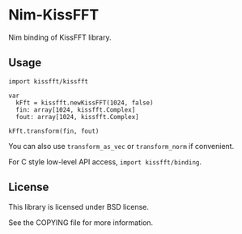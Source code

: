 Nim-KissFFT
============

Nim binding of KissFFT library.

Usage
-----

```nimrod
import kissfft/kissfft

var
  kFft = kissfft.newKissFFT(1024, false)
  fin: array[1024, kissfft.Complex]
  fout: array[1024, kissfft.Complex]

kFft.transform(fin, fout)
```

You can also use `transform_as_vec` or `transform_norm` if convenient.

For C style low-level API access, `import kissfft/binding`.

License
-------

This library is licensed under BSD license.

See the COPYING file for more information.
